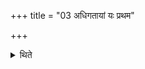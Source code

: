 +++
title = "03 अधिगतायां यः प्रथम"

+++

<details><summary>थिते</summary>

अधिगतायां यः प्रथम इध्म आगच्छेत्तस्मिन्नेनामुपसं नह्येत् ३
</details>

